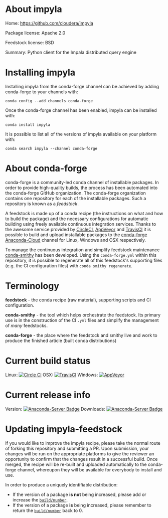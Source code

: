 About impyla
============

Home: https://github.com/cloudera/impyla

Package license: Apache 2.0

Feedstock license: BSD

Summary: Python client for the Impala distributed query engine



Installing impyla
=================

Installing impyla from the conda-forge channel can be achieved by adding conda-forge to your channels with:

```
conda config --add channels conda-forge
```

Once the conda-forge channel has been enabled, impyla can be installed with:

```
conda install impyla
```

It is possible to list all of the versions of impyla available on your platform with:

```
conda search impyla --channel conda-forge
```


About conda-forge
=================

conda-forge is a community-led conda channel of installable packages.
In order to provide high-quality builds, the process has been automated into the
conda-forge GitHub organization. The conda-forge organization contains one repository 
for each of the installable packages. Such a repository is known as a *feedstock*.

A feedstock is made up of a conda recipe (the instructions on what and how to build
the package) and the necessary configurations for automatic building using freely
available continuous integration services. Thanks to the awesome service provided by
[CircleCI](https://circleci.com/), [AppVeyor](http://www.appveyor.com/)
and [TravisCI](https://travis-ci.org/) it is possible to build and upload installable
packages to the [conda-forge](https://anaconda.org/conda-forge)
[Anaconda-Cloud](http://docs.anaconda.org/) channel for Linux, Windows and OSX respectively.

To manage the continuous integration and simplify feedstock maintenance
[conda-smithy](http://github.com/conda-forge/conda-smithy) has been developed.
Using the ``conda-forge.yml`` within this repository, it is possible to regenerate all of
this feedstock's supporting files (e.g. the CI configuration files) with ``conda smithy regenerate``.


Terminology
===========

**feedstock** - the conda recipe (raw material), supporting scripts and CI configuration.

**conda-smithy** - the tool which helps orchestrate the feedstock.
                   Its primary use is in the construction of the CI ``.yml`` files
                   and simplify the management of *many* feedstocks.

**conda-forge** - the place where the feedstock and smithy live and work to
                  produce the finished article (built conda distributions)

Current build status
====================
Linux: [![Circle CI](https://circleci.com/gh/conda-forge/impyla-feedstock.svg?style=svg)](https://circleci.com/gh/conda-forge/impyla-feedstock)
OSX: [![TravisCI](https://travis-ci.org/conda-forge/impyla-feedstock.svg?branch=master)](https://travis-ci.org/conda-forge/impyla-feedstock) 
Windows: [![AppVeyor](https://ci.appveyor.com/api/projects/status/github/conda-forge/impyla-feedstock?svg=True)](https://ci.appveyor.com/project/conda-forge/impyla-feedstock/branch/master)

Current release info
====================
Version: [![Anaconda-Server Badge](https://anaconda.org/conda-forge/impyla/badges/version.svg)](https://anaconda.org/conda-forge/impyla)
Downloads: [![Anaconda-Server Badge](https://anaconda.org/conda-forge/impyla/badges/downloads.svg)](https://anaconda.org/conda-forge/impyla)


Updating impyla-feedstock
=========================

If you would like to improve the impyla recipe, please take the normal
route of forking this repository and submitting a PR. Upon submission, your changes will
be run on the appropriate platforms to give the reviewer an opportunity to confirm that the
changes result in a successful build. Once merged, the recipe will be re-built and uploaded
automatically to the conda-forge channel, whereupon they will be available for everybody to
install and use.

In order to produce a uniquely identifiable distribution:
 * If the version of a package **is not** being increased, please add or increase
   the [``build/number``](http://conda.pydata.org/docs/building/meta-yaml.html#build-number-and-string). 
 * If the version of a package **is** being increased, please remember to return
   the [``build/number``](http://conda.pydata.org/docs/building/meta-yaml.html#build-number-and-string)
   back to 0.
